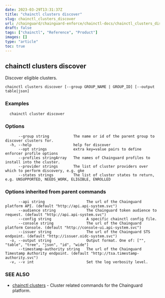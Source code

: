 ```yaml
---
date: 2023-03-29T13:31:37Z
title: "chainctl clusters discover"
slug: chainctl_clusters_discover
url: /chainguard/chainguard-enforce/chainctl-docs/chainctl_clusters_discover/
draft: false
tags: ["chainctl", "Reference", "Product"]
images: []
type: "article"
toc: true
---
```

## chainctl clusters discover

Discover eligible clusters.

```
chainctl clusters discover [--group GROUP_NAME | GROUP_ID] [--output table|json]
```

### Examples

```
  chainctl cluster discover
```

### Options

```
      --group string           The name or id of the parent group to discover clusters for.
  -h, --help                   help for discover
      --opt strings            extra key=value pairs to define enforcer profile options
      --profiles stringArray   The names of Chainguard profiles to install into the cluster.
      --provider strings       The list of cluster providers over which to perform discovery, e.g. gke
      --states strings         The list of cluster states to return, e.g. UNSUPPORTED, NEEDS_WORK, ELIGIBLE, ENROLLED
```

### Options inherited from parent commands

```
      --api string                   The url of the Chainguard platform API. (default "http://api.api-system.svc")
      --audience string              The Chainguard token audience to request. (default "http://api.api-system.svc")
      --config string                A specific chainctl config file.
      --console string               The url of the Chainguard platform Console. (default "http://console-ui.api-system.svc")
      --issuer string                The url of the Chainguard STS endpoint. (default "http://issuer.oidc-system.svc")
  -o, --output string                Output format. One of: ["", "table", "tree", "json", "id", "wide"]
      --timestamp-authority string   The url of the Chainguard Timestamp Authority endpoint. (default "http://tsa.timestamp-authority.svc")
  -v, --v int                        Set the log verbosity level.
```

### SEE ALSO

* [chainctl clusters](/chainguard/chainguard-enforce/chainctl-docs/chainctl_clusters/)	 - Cluster related commands for the Chainguard platform.

